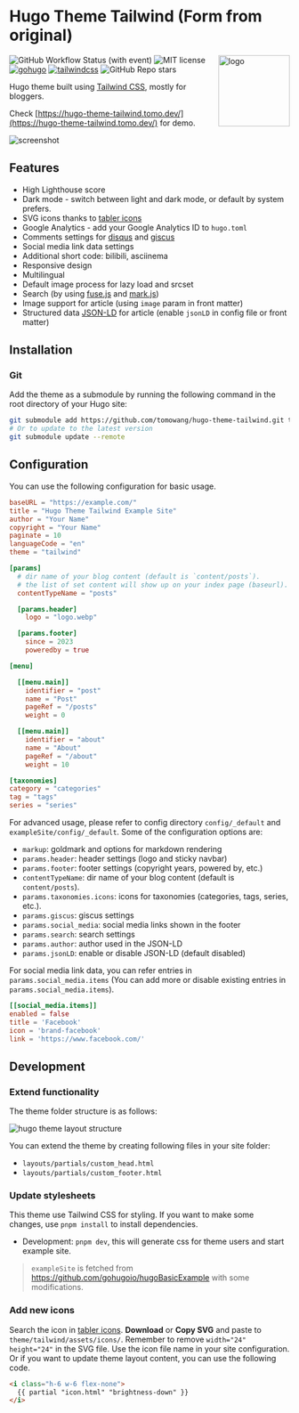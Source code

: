 # Hugo Theme Tailwind (Form from original)

<img align="right" width="128" alt="logo" src="https://raw.githubusercontent.com/tomowang/hugo-theme-tailwind/main/static/logo.svg">

![GitHub Workflow Status (with event)](https://img.shields.io/github/actions/workflow/status/tomowang/hugo-theme-tailwind/.github%2Fworkflows%2Fdeploy.yaml)
![MIT license](https://img.shields.io/github/license/tomowang/hugo-theme-tailwind)
[![gohugo](https://img.shields.io/badge/Made_with-Hugo-blue)](https://gohugo.io/)
[![tailwindcss](https://img.shields.io/badge/Made_with-Tailwind_CSS-blue)](https://tailwindcss.com/)
![GitHub Repo stars](https://img.shields.io/github/stars/tomowang/hugo-theme-tailwind)

Hugo theme built using [Tailwind CSS](https://tailwindcss.com/), mostly for bloggers.

Check [https://hugo-theme-tailwind.tomo.dev/](https://hugo-theme-tailwind.tomo.dev/) for demo.

![screenshot](https://raw.githubusercontent.com/tomowang/hugo-theme-tailwind/main/images/screenshot.png)

## Features

 * High Lighthouse score
 * Dark mode - switch between light and dark mode, or default by system prefers.
 * SVG icons thanks to [tabler icons](https://tabler-icons.io/)
 * Google Analytics - add your Google Analytics ID to `hugo.toml`
 * Comments settings for [disqus](https://disqus.com/) and [giscus](https://giscus.app/)
 * Social media link data settings
 * Additional short code: bilibili, asciinema
 * Responsive design
 * Multilingual
 * Default image process for lazy load and srcset
 * Search (by using [fuse.js](https://fusejs.io/) and [mark.js](https://markjs.io/))
 * Image support for article (using `image` param in front matter)
 * Structured data [JSON-LD](https://json-ld.org/) for article (enable `jsonLD` in config file or front matter)

## Installation

### Git

Add the theme as a submodule by running the following command in the
root directory of your Hugo site:

```bash
git submodule add https://github.com/tomowang/hugo-theme-tailwind.git themes/tailwind
# Or to update to the latest version
git submodule update --remote
```

## Configuration

You can use the following configuration for basic usage.

```toml
baseURL = "https://example.com/"
title = "Hugo Theme Tailwind Example Site"
author = "Your Name"
copyright = "Your Name"
paginate = 10
languageCode = "en"
theme = "tailwind"

[params]
  # dir name of your blog content (default is `content/posts`).
  # the list of set content will show up on your index page (baseurl).
  contentTypeName = "posts"

  [params.header]
    logo = "logo.webp"

  [params.footer]
    since = 2023
    poweredby = true

[menu]

  [[menu.main]]
    identifier = "post"
    name = "Post"
    pageRef = "/posts"
    weight = 0

  [[menu.main]]
    identifier = "about"
    name = "About"
    pageRef = "/about"
    weight = 10

[taxonomies]
category = "categories"
tag = "tags"
series = "series"
```

For advanced usage, please refer to config directory `config/_default` and
`exampleSite/config/_default`.
Some of the configuration options are:

 * `markup`: goldmark and options for markdown rendering
 * `params.header`: header settings (logo and sticky navbar)
 * `params.footer`: footer settings (copyright years, powered by, etc.)
 * `contentTypeName`: dir name of your blog content (default is `content/posts`).
 * `params.taxonomies.icons`: icons for taxonomies (categories, tags, series, etc.).
 * `params.giscus`: giscus settings
 * `params.social_media`: social media links shown in the footer
 * `params.search`: search settings
 * `params.author`: author used in the JSON-LD
 * `params.jsonLD`: enable or disable JSON-LD (default disabled)

For social media link data, you can refer entries in `params.social_media.items`
(You can add more or disable existing entries in `params.social_media.items`).

```toml
[[social_media.items]]
enabled = false
title = 'Facebook'
icon = 'brand-facebook'
link = 'https://www.facebook.com/'
```

## Development

### Extend functionality

The theme folder structure is as follows:

![hugo theme layout structure](https://raw.githubusercontent.com/tomowang/hugo-theme-tailwind/main/images/hugo-theme-layout-structure.png)

You can extend the theme by creating following files in your site folder:

* `layouts/partials/custom_head.html`
* `layouts/partials/custom_footer.html`

### Update stylesheets

This theme use Tailwind CSS for styling. If you want to make some changes,
use `pnpm install` to install dependencies.

 * Development: `pnpm dev`, this will generate css for theme users and start example site.

> `exampleSite` is fetched from https://github.com/gohugoio/hugoBasicExample
with some modifications.

### Add new icons

Search the icon in [tabler icons](https://tabler-icons.io/).
**Download** or **Copy SVG** and paste to `theme/tailwind/assets/icons/`.
Remember to remove `width="24" height="24"` in the SVG file. Use the icon file
name in your site configuration. Or if you want to update theme layout content,
you can use the following code.

```html
<i class="h-6 w-6 flex-none">
  {{ partial "icon.html" "brightness-down" }}
</i>
```
